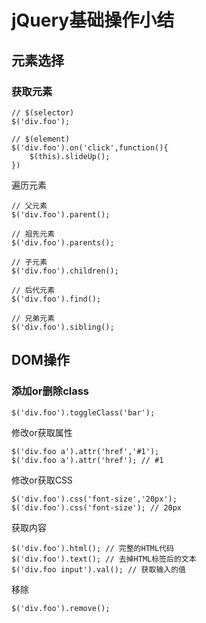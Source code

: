 # jQuery基础操作小结

## 元素选择

### 获取元素

```
// $(selector)
$('div.foo');

// $(element)
$('div.foo').on('click',function(){
    $(this).slideUp();
})
```

遍历元素

```
// 父元素
$('div.foo').parent();

// 祖先元素
$('div.foo').parents();

// 子元素
$('div.foo').children();

// 后代元素
$('div.foo').find();

// 兄弟元素
$('div.foo').sibling();
```

## DOM操作

### 添加or删除class

```
$('div.foo').toggleClass('bar');
```

修改or获取属性

```
$('div.foo a').attr('href','#1');
$('div.foo a').attr('href'); // #1
```

修改or获取CSS

```
$('div.foo').css('font-size','20px');
$('div.foo').css('font-size'); // 20px
```

获取内容

```
$('div.foo').html(); // 完整的HTML代码
$('div.foo').text(); // 去掉HTML标签后的文本
$('div.foo input').val(); // 获取输入的值
```

移除

```
$('div.foo').remove();
```



